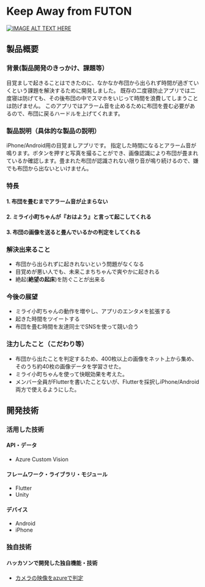 # Keep Away from FUTON

[![IMAGE ALT TEXT HERE](https://jphacks.com/wp-content/uploads/2020/09/JPHACKS2020_ogp.jpg)](https://www.youtube.com/watch?v=G5rULR53uMk)

## 製品概要

### 背景(製品開発のきっかけ、課題等）

目覚ましで起きることはできたのに、なかなか布団から出られず時間が過ぎていくという課題を解決するために開発しました。
既存の二度寝防止アプリでは二度寝は防げても、その後布団の中でスマホをいじって時間を浪費してしまうことは防げません。
このアプリではアラーム音を止めるために布団を畳む必要があるので、布団に戻るハードルを上げてくれます。

### 製品説明（具体的な製品の説明）

iPhone/Android用の目覚ましアプリです。
指定した時間になるとアラーム音が鳴ります。ボタンを押すと写真を撮ることができ、画像認識により布団が畳まれているか確認します。畳まれた布団が認識されない限り音が鳴り続けるので、嫌でも布団から出ないといけません。

### 特長

#### 1. 布団を畳むまでアラーム音が止まらない

#### 2. ミライ小町ちゃんが『おはよう』と言って起こしてくれる

#### 3. 布団の画像を送ると畳んでいるかの判定をしてくれる

### 解決出来ること

* 布団から出られずに起きれないという問題がなくなる
* 目覚めが悪い人でも、未来こまちちゃんで爽やかに起きれる
* 絶起(**絶望の起床**)を防ぐことが出来る

### 今後の展望

* ミライ小町ちゃんの動作を増やし、アプリのエンタメを拡張する
* 起きた時間をツイートする
* 布団を畳む時間を友達同士でSNSを使って競い合う

### 注力したこと（こだわり等）

* 布団から出たことを判定するため、400枚以上の画像をネット上から集め、そのうち約40枚の画像データを学習させた。
* ミライ小町ちゃんを使って快眠効果を考えた。
* メンバー全員がFlutterを書いたことないが、Flutterを採択しiPhone/Android両方で使えるようにした。

## 開発技術

### 活用した技術

#### API・データ
* Azure Custom Vision

#### フレームワーク・ライブラリ・モジュール
* Flutter
* Unity

#### デバイス
* Android
* iPhone

### 独自技術
#### ハッカソンで開発した独自機能・技術
* [カメラの映像をazureで判定](https://github.com/jphacks/F_2005/pull/11)
